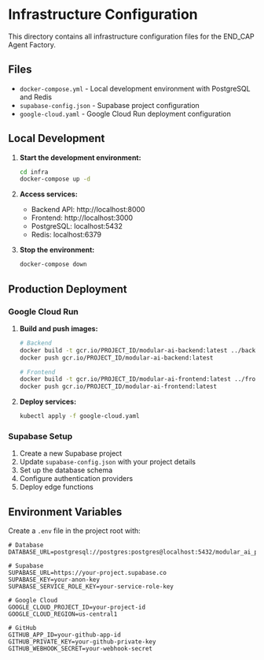 # Infrastructure Configuration

This directory contains all infrastructure configuration files for the END_CAP Agent Factory.

## Files

- `docker-compose.yml` - Local development environment with PostgreSQL and Redis
- `supabase-config.json` - Supabase project configuration
- `google-cloud.yaml` - Google Cloud Run deployment configuration

## Local Development

1. **Start the development environment:**
   ```bash
   cd infra
   docker-compose up -d
   ```

2. **Access services:**
   - Backend API: http://localhost:8000
   - Frontend: http://localhost:3000
   - PostgreSQL: localhost:5432
   - Redis: localhost:6379

3. **Stop the environment:**
   ```bash
   docker-compose down
   ```

## Production Deployment

### Google Cloud Run

1. **Build and push images:**
   ```bash
   # Backend
   docker build -t gcr.io/PROJECT_ID/modular-ai-backend:latest ../backend
   docker push gcr.io/PROJECT_ID/modular-ai-backend:latest

   # Frontend
   docker build -t gcr.io/PROJECT_ID/modular-ai-frontend:latest ../frontend/next-app
   docker push gcr.io/PROJECT_ID/modular-ai-frontend:latest
   ```

2. **Deploy services:**
   ```bash
   kubectl apply -f google-cloud.yaml
   ```

### Supabase Setup

1. Create a new Supabase project
2. Update `supabase-config.json` with your project details
3. Set up the database schema
4. Configure authentication providers
5. Deploy edge functions

## Environment Variables

Create a `.env` file in the project root with:

```env
# Database
DATABASE_URL=postgresql://postgres:postgres@localhost:5432/modular_ai_platform

# Supabase
SUPABASE_URL=https://your-project.supabase.co
SUPABASE_KEY=your-anon-key
SUPABASE_SERVICE_ROLE_KEY=your-service-role-key

# Google Cloud
GOOGLE_CLOUD_PROJECT_ID=your-project-id
GOOGLE_CLOUD_REGION=us-central1

# GitHub
GITHUB_APP_ID=your-github-app-id
GITHUB_PRIVATE_KEY=your-github-private-key
GITHUB_WEBHOOK_SECRET=your-webhook-secret
```
